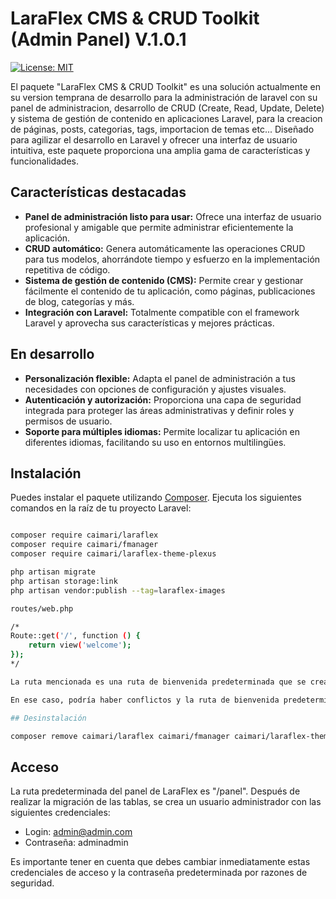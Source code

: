 # LaraFlex CMS & CRUD Toolkit (Admin Panel) V.1.0.1

[![License: MIT](https://img.shields.io/badge/License-MIT-yellow.svg)](https://opensource.org/licenses/MIT)

El paquete "LaraFlex CMS & CRUD Toolkit" es una solución actualmente en su version temprana de desarrollo para la administración de laravel con su panel de administracion, desarrollo de CRUD (Create, Read, Update, Delete) y sistema de gestión de contenido en aplicaciones Laravel, para la creacion de páginas, posts, categorias, tags, importacion de temas etc... Diseñado para agilizar el desarrollo en Laravel y ofrecer una interfaz de usuario intuitiva, este paquete proporciona una amplia gama de características y funcionalidades.

## Características destacadas

- **Panel de administración listo para usar:** Ofrece una interfaz de usuario profesional y amigable que permite administrar eficientemente la aplicación.
- **CRUD automático:** Genera automáticamente las operaciones CRUD para tus modelos, ahorrándote tiempo y esfuerzo en la implementación repetitiva de código.
- **Sistema de gestión de contenido (CMS):** Permite crear y gestionar fácilmente el contenido de tu aplicación, como páginas, publicaciones de blog, categorías y más.
- **Integración con Laravel:** Totalmente compatible con el framework Laravel y aprovecha sus características y mejores prácticas.

## En desarrollo

- **Personalización flexible:** Adapta el panel de administración a tus necesidades con opciones de configuración y ajustes visuales.
- **Autenticación y autorización:** Proporciona una capa de seguridad integrada para proteger las áreas administrativas y definir roles y permisos de usuario.
- **Soporte para múltiples idiomas:** Permite localizar tu aplicación en diferentes idiomas, facilitando su uso en entornos multilingües.


## Instalación

Puedes instalar el paquete utilizando [Composer](https://getcomposer.org). Ejecuta los siguientes comandos en la raíz de tu proyecto Laravel:

```bash

composer require caimari/laraflex
composer require caimari/fmanager
composer require caimari/laraflex-theme-plexus

php artisan migrate
php artisan storage:link
php artisan vendor:publish --tag=laraflex-images

routes/web.php

/*
Route::get('/', function () {
    return view('welcome');
});
*/

La ruta mencionada es una ruta de bienvenida predeterminada que se crea automáticamente al instalar Laravel. Utiliza la URL raíz ("/") y el método GET para acceder a ella. Sin embargo, si deseas asegurarte de que el tema "laraflex-theme-plexus" se cargue correctamente, es posible que debas tener en cuenta otras rutas definidas en el archivo "routes/web.php" que también utilicen la URL raíz ("/"). 

En ese caso, podría haber conflictos y la ruta de bienvenida predeterminada podría interferir con la carga del tema deseado. Para evitar esto, puedes comentar o eliminar la ruta de bienvenida predeterminada y asegurarte de que las rutas definidas en el archivo "routes/web.php" sean coherentes y no entren en conflicto con la carga del tema que deseas utilizar.

## Desinstalación

composer remove caimari/laraflex caimari/fmanager caimari/laraflex-theme-plexus

```

## Acceso

La ruta predeterminada del panel de LaraFlex es "/panel". Después de realizar la migración de las tablas, se crea un usuario administrador con las siguientes credenciales:

- Login: admin@admin.com
- Contraseña: adminadmin

Es importante tener en cuenta que debes cambiar inmediatamente estas credenciales de acceso y la contraseña predeterminada por razones de seguridad.

